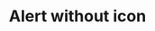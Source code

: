 ---
layout: pattern
categories: [patterns, alert]
title: Alert without icon
type: [detail-page]
permalink: /patterns/alert/alert-no-icon/
overview: Lorem ipsum dolor sit amet, consectetur adipiscing elit, sed do eiusmod tempor incididunt ut labore et dolore magna aliqua. Interdum velit euismod in pellentesque. 
description: |
    
usa-link: "https://designsystem.digital.gov/components/alert/"
specification: |
alert:
    content: Test alert content
    link: /
    linkText: see link
    type: success
    ### type options: warning, info, success, error
#spec:

### Paths to view design and code... 
## designimg: can be used to show an image of the design until a coded version can be created. The htmlpath & csspath should be located in the pattens folder. Read more about creating coded components in /docs/creating-patterns 
# designimg: 
htmlexcerpt: patterns/alert/alert-no-icon-info.md
htmlpath: patterns/alert/alert-no-icon.md
csspath: patterns/alert/index.scss
---